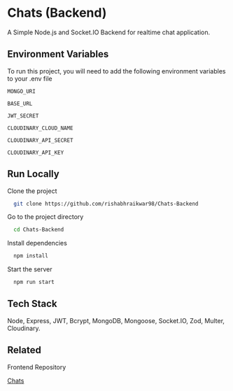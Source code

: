 
# Chats (Backend)

A Simple Node.js and Socket.IO Backend for realtime chat application.

## Environment Variables

To run this project, you will need to add the following environment variables to your .env file

`MONGO_URI`

`BASE_URL`

`JWT_SECRET`

`CLOUDINARY_CLOUD_NAME`

`CLOUDINARY_API_SECRET`

`CLOUDINARY_API_KEY`

## Run Locally

Clone the project

```bash
  git clone https://github.com/rishabhraikwar98/Chats-Backend
```

Go to the project directory

```bash
  cd Chats-Backend
```

Install dependencies

```bash
  npm install
```

Start the server

```bash
  npm run start
```




## Tech Stack
Node, Express, JWT, Bcrypt, MongoDB, Mongoose, Socket.IO, Zod, Multer, Cloudinary.


## Related

Frontend Repository

[Chats](https://github.com/rishabhraikwar98/chats)

